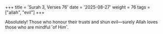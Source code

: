 +++
title = 'Surah 3, Verses 76'
date = '2025-08-27'
weight = 76
tags = ["allah", "evil"]
+++

Absolutely! Those who honour their trusts and shun evil—surely Allah loves those who are mindful ˹of Him˺.